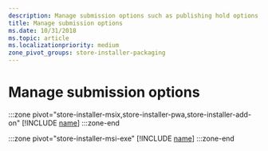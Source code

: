 ```yaml
---
description: Manage submission options such as publishing hold options, notes for certification, and more.
title: Manage submission options
ms.date: 10/31/2018
ms.topic: article
ms.localizationpriority: medium
zone_pivot_groups: store-installer-packaging
---
```


# Manage submission options

:::zone pivot="store-installer-msix,store-installer-pwa,store-installer-add-on"
[!INCLUDE [name](../../../includes/store/msix/manage-submission-options.md)]
:::zone-end

:::zone pivot="store-installer-msi-exe"
[!INCLUDE [name](../../../includes/store/msi/manage-submission-options.md)]
:::zone-end
